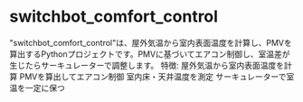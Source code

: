 # switchbot_comfort_control
"switchbot_comfort_control"は、屋外気温から室内表面温度を計算し、PMVを算出するPythonプロジェクトです。PMVに基づいてエアコン制御し、室温差が生じたらサーキュレーターで調整します。  特徴:  屋外気温から室内表面温度を計算 PMVを算出してエアコン制御 室内床・天井温度を測定 サーキュレーターで室温を一定に保つ
